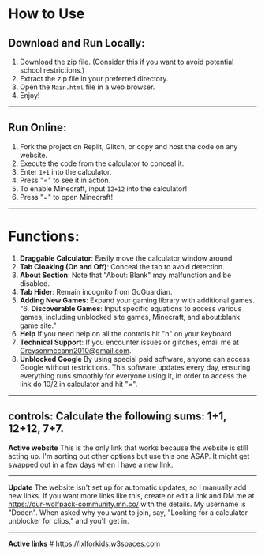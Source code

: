 # How to Use

## Download and Run Locally:

1. Download the zip file. (Consider this if you want to avoid potential school restrictions.)
2. Extract the zip file in your preferred directory.
3. Open the `Main.html` file in a web browser.
4. Enjoy!

---

## Run Online:

1. Fork the project on Replit, Glitch, or copy and host the code on any website.
2. Execute the code from the calculator to conceal it.
3. Enter `1+1` into the calculator.
4. Press "=" to see it in action.
5. To enable Minecraft, input `12+12` into the calculator!
6. Press "=" to open Minecraft!

---

# Functions:

1. **Draggable Calculator**: Easily move the calculator window around. 
2. **Tab Cloaking (On and Off)**: Conceal the tab to avoid detection.
3. **About Section**: Note that "About: Blank" may malfunction and be disabled.
4. **Tab Hider**: Remain incognito from GoGuardian.
5. **Adding New Games**: Expand your gaming library with additional games.
"6. **Discoverable Games**: Input specific equations to access various games, including unblocked site games, Minecraft, and about:blank game site."
 8. **Help** If you need help on all the controls hit "h" on your keyboard
 7. **Technical Support**: If you encounter issues or glitches, email me at Greysonmccann2010@gmail.com.
 8. **Unblocked Google** By using special paid software, anyone can access Google without restrictions. This software updates every day, ensuring everything runs smoothly for everyone using it, In order to access the link do 10/2 in calculator and hit "=".
   ---
   controls: Calculate the following sums: 1+1, 12+12, 7+7.
   ---
**Active website** This is the only link that works because the website is still acting up. I'm sorting out other options but use this one ASAP. It might get swapped out in a few days when I have a new link.

---

**Update** The website isn't set up for automatic updates, so I manually add new links. If you want more links like this, create or edit a link and DM me at <a href="https://our-wolfpack-community.mn.co/">https://our-wolfpack-community.mn.co/</a> with the details. My username is "Doden". When asked why you want to join, say, "Looking for a calculator unblocker for clips," and you'll get in.

---

**Active links** # https://ixlforkids.w3spaces.com



